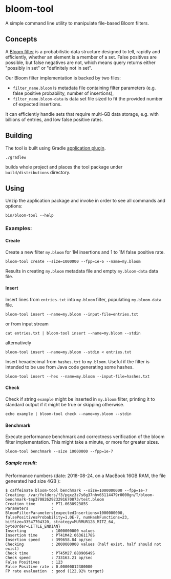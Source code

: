# bloom-tool

A simple command line utility to manipulate file-based Bloom filters. 

## Concepts

A [Bloom filter](https://en.wikipedia.org/wiki/Bloom_filter) is a probabilistic data structure designed to tell, rapidly and efficiently, 
whether an element is a member of a set. False positives are possible, but false negatives are not, which means query returns either 
"possibly in set" or "definitely not in set".

Our Bloom filter implementation is backed by two files:
- `filter_name.bloom` is metadata file containing filter parameters (e.g. false positive probability, number of insertions), 
- `filter_name.bloom-data` is data set file sized to fit the provided number of expected insertions.

It can efficiently handle sets that require multi-GB data storage, e.g. with billions of entries, and low false positive rates.

## Building

The tool is built using Gradle [application plugin](https://docs.gradle.org/current/userguide/application_plugin.html).
```
./gradlew
```
builds whole project and places the tool package under `build/distributions` directory.

## Using

Unzip the application package and invoke in order to see all commands and options:

```
bin/bloom-tool --help
```

### Examples:

#### Create
Create a new filter `my.bloom` for 1M insertions and 1 to 1M false positive rate.
```
bloom-tool create --size=1000000 --fpp=1e-6 --name=my.bloom
```
Results in creating `my.bloom` metadata file and empty `my.bloom-data` data file.

#### Insert
Insert lines from `entries.txt` into `my.bloom` filter, populating `my.bloom-data` file.
```
bloom-tool insert --name=my.bloom --input-file=entries.txt
```
or from input stream 
```
cat entries.txt | bloom-tool insert --name=my.bloom --stdin
```
alternatively
```
bloom-tool insert --name=my.bloom --stdin < entries.txt
```

Insert hexadecimal from `hashes.txt` to `my.bloom`. Useful if the filter is intended to be use from Java code generating some hashes.
```
bloom-tool insert --hex --name=my.bloom --input-file=hashes.txt
```

#### Check
Check if string `example` might be inserted in `my.bloom` filter, printing it to standard output if it might be true or skipping otherwise.
```
echo example | bloom-tool check --name=my.bloom --stdin
```

#### Benchmark

Execute performance benchmark and correctness verification of the bloom filter implementation.
This might take a minute, or more for greater sizes.
```
bloom-tool benchmark --size 10000000 --fpp=1e-7
```

##### Sample result:

Performance numbers (date: 2018-08-24, on a MacBook 16GB RAM, the file generated had size 4GB ):
```
$ caffeinate bloom-tool benchmark --size=1000000000 --fpp=1e-7
Creating: /var/folders/f3/pqxz3z7s6g37nhv65114479r0000gn/T/bloom-benchmark-tmp3708262923291670873/test.bloom
Creation time       : PT1.063892385S
Parameters          : BloomFilterParameters{expectedInsertions=1000000000, falsePositivesProbability=1.0E-7, numHashFunctions=23, bitSize=33547704320, strategy=MURMUR128_MITZ_64, byteOrder=LITTLE_ENDIAN}
Inserting           : 1000000000 values
Insertion time      : PT41M42.06361178S
Insertion speed     : 399658.84 op/sec
Checking            : 2000000000 values (half exist, half should not exist)
Check time          : PT45M27.88090649S
Check speed         : 733163.21 op/sec
False Positives     : 123
False Positive rate : 0.00000012300000
FP rate evaluation  : good (122.92% target)
```
